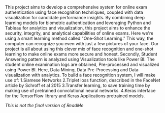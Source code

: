 This project aims to develop a comprehensive system for online exam authentication using face recognition techniques, coupled with data visualization for candidate performance insights. By combining deep learning models for biometric authentication and leveraging Python and Tableau for analytics and visualization, this project aims to enhance the security, integrity, and analytical capabilities of online exams.
Here we're using a smart learning method called "One-Shot Learning." This way, the computer can recognize you even with just a few pictures of your face. Our project is all about using this clever mix of face recognition and one-shot learning to make online exams more secure and honest.
Secondly, Student Answering pattern is analyzed using Visualization tools like Power BI. The student online examination logs are obtained, Pre-processed and visualized using Power BI. Here, Data Mining, Data Pre-Processing and Data visualization with analytics.
To build a face recognition system, I will make use of:
1.Siamese Networks
2.Triplet loss function, described in the FaceNet article by Schroff et al 2015
3.Transfer learning, to save training time by making use of pretrained convolutional neural networks.
4.Keras interface for the TensorFlow library and Keras Applications pretrained models.








*This is not the final version of ReadMe*
